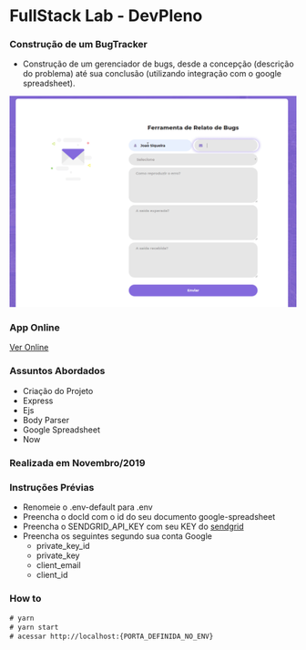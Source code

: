 # FullStack Lab - DevPleno

### Construção de um BugTracker
- Construção de um gerenciador de bugs, desde a concepção (descrição do problema) até sua conclusão (utilizando integração com o google spreadsheet).

![Project](https://github.com/RenatoSiqueira/DevPleno_BugTracker/blob/master/bugtracker.gif)

### App Online
[Ver  Online](https://devplenobugtracker.renatoelysiqueira.now.sh/)

### Assuntos Abordados
- Criação do Projeto
- Express
- Ejs
- Body Parser
- Google Spreadsheet
- Now

### Realizada em Novembro/2019

### Instruções Prévias
- Renomeie o .env-default para .env
- Preencha o docId com o id do seu documento google-spreadsheet
- Preencha o SENDGRID_API_KEY com seu KEY do [sendgrid](https://sendgrid.com/)
- Preencha os seguintes segundo sua conta Google
    - private_key_id
    - private_key
    - client_email
    - client_id


### How to
```
# yarn
# yarn start
# acessar http://localhost:{PORTA_DEFINIDA_NO_ENV}
```
